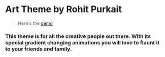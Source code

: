 # Art Theme by Rohit Purkait

> Here's the [demo](https://codeswithroh.github.io/Demo/)

### This theme is for all the creative people out there. With its special gradient changing animations you will love to flaunt it to your friends and family.
